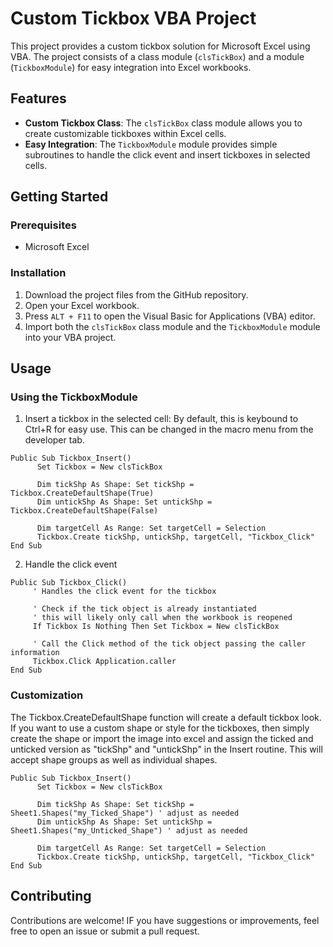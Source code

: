 # Custom Tickbox VBA Project

This project provides a custom tickbox solution for Microsoft Excel using VBA. The project consists of a class module (`clsTickBox`) and a module (`TickboxModule`) for easy integration into Excel workbooks.

## Features

- **Custom Tickbox Class**: The `clsTickBox` class module allows you to create customizable tickboxes within Excel cells.
- **Easy Integration**: The `TickboxModule` module provides simple subroutines to handle the click event and insert tickboxes in selected cells.

## Getting Started

### Prerequisites

- Microsoft Excel

### Installation

1. Download the project files from the GitHub repository.
2. Open your Excel workbook.
3. Press `ALT + F11` to open the Visual Basic for Applications (VBA) editor.
4. Import both the `clsTickBox` class module and the `TickboxModule` module into your VBA project.

## Usage

### Using the TickboxModule

1. Insert a tickbox in the selected cell:
     By default, this is keybound to Ctrl+R for easy use.  This can be changed in the macro menu from the developer tab.
```vba
Public Sub Tickbox_Insert()
      Set Tickbox = New clsTickBox
 
      Dim tickShp As Shape: Set tickShp = Tickbox.CreateDefaultShape(True)
      Dim untickShp As Shape: Set untickShp = Tickbox.CreateDefaultShape(False)

      Dim targetCell As Range: Set targetCell = Selection
      Tickbox.Create tickShp, untickShp, targetCell, "Tickbox_Click"
End Sub
```
2. Handle the click event
```vba
Public Sub Tickbox_Click()
     ' Handles the click event for the tickbox

     ' Check if the tick object is already instantiated
     ' this will likely only call when the workbook is reopened
     If Tickbox Is Nothing Then Set Tickbox = New clsTickBox

     ' Call the Click method of the tick object passing the caller information
     Tickbox.Click Application.caller
End Sub
```

### Customization

The Tickbox.CreateDefaultShape function will create a default tickbox look.  
If you want to use a custom shape or style for the tickboxes, then simply create the shape or import the image into excel and assign the ticked and unticked version as "tickShp" and "untickShp" in the Insert routine.  This will accept shape groups as well as individual shapes.
```vba
Public Sub Tickbox_Insert()
      Set Tickbox = New clsTickBox
 
      Dim tickShp As Shape: Set tickShp = Sheet1.Shapes("my_Ticked_Shape") ' adjust as needed
      Dim untickShp As Shape: Set untickShp = Sheet1.Shapes("my_Unticked_Shape") ' adjust as needed

      Dim targetCell As Range: Set targetCell = Selection
      Tickbox.Create tickShp, untickShp, targetCell, "Tickbox_Click"
End Sub
```


## Contributing

Contributions are welcome!  IF you have suggestions or improvements, feel free to open an issue or submit a pull request.
